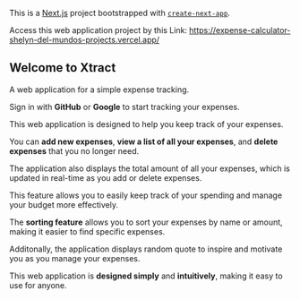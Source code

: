 This is a [Next.js](https://nextjs.org/) project bootstrapped with [`create-next-app`](https://github.com/vercel/next.js/tree/canary/packages/create-next-app).

Access this web application project by this Link: https://expense-calculator-shelyn-del-mundos-projects.vercel.app/

## Welcome to Xtract

A web application for a simple expense tracking.

Sign in with **GitHub** or **Google** to start tracking your expenses.

This web application is designed to help you keep track of your expenses.

You can **add new expenses**, **view a list of all your expenses**, and **delete expenses** that you no longer need.

The application also displays the total amount of all your expenses, which is updated in real-time as you add or delete expenses.

This feature allows you to easily keep track of your spending and manage your budget more effectively.

The **sorting feature** allows you to sort your expenses by name or amount, making it easier to find specific expenses.

Additonally, the application displays random quote to inspire and motivate you as you manage your expenses.

This web application is **designed simply** and **intuitively**, making it easy to use for anyone.
